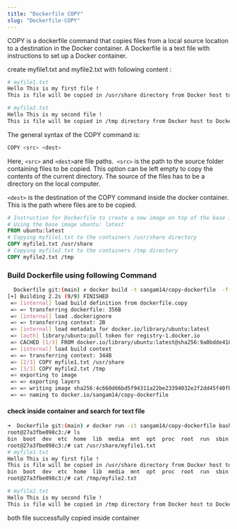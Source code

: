 ```yaml
---
title: "Dockerfile COPY"
slug: "Dockerfile-COPY"
---
```


COPY is a dockerfile command that copies files from a local source location to a destination in the Docker container. A Dockerfile is a text file with instructions to set up a Docker container.

create myfile1.txt and myfile2.txt with following content :

```sh
# myfile1.txt
Hello This is my first file !
This is file will be copied in /usr/share directory from Docker host to Docker Container.
```

```sh
# myfile2.txt
Hello This is my second file !
This is file will be copied in /tmp directory from Docker host to Docker Container.

```
The general syntax of the COPY command is:

```sh
COPY <src> <dest>

```
Here, `<src>` and `<dest>`are file paths.` <src>` is the path to the source folder containing files to be copied. This option can be left empty to copy the contents of the current directory. The source of the files has to be a directory on the local computer.

`<dest>` is the destination of the COPY command inside the docker container. This is the path where files are to be copied.

```Dockerfile
# Instruction for Dockerfile to create a new image on top of the base image (ubuntu)
# Using the base image ubuntu: latest
FROM ubuntu:latest
# Copying myfile1.txt to the containers /usr/share directory
COPY myfile1.txt /usr/share
# Copying myfile2.txt to the containers /tmp directory
COPY myfile2.txt /tmp

```
### Build Dockerfile using following Command 

```sh
  Dockerfile git:(main) ✗ docker build -t sangam14/copy-dockerfile  -f dockerfile.copy .
[+] Building 2.2s (9/9) FINISHED                                                                                                                                                                  
 => [internal] load build definition from dockerfile.copy                                                                                                                                    0.0s
 => => transferring dockerfile: 356B                                                                                                                                                         0.0s
 => [internal] load .dockerignore                                                                                                                                                            0.0s
 => => transferring context: 2B                                                                                                                                                              0.0s
 => [internal] load metadata for docker.io/library/ubuntu:latest                                                                                                                             2.1s
 => [auth] library/ubuntu:pull token for registry-1.docker.io                                                                                                                                0.0s
 => CACHED [1/3] FROM docker.io/library/ubuntu:latest@sha256:9a0bdde4188b896a372804be2384015e90e3f84906b750c1a53539b585fbbe7f                                                                0.0s
 => [internal] load build context                                                                                                                                                            0.0s
 => => transferring context: 344B                                                                                                                                                            0.0s
 => [2/3] COPY myfile1.txt /usr/share                                                                                                                                                        0.0s
 => [3/3] COPY myfile2.txt /tmp                                                                                                                                                              0.0s
 => exporting to image                                                                                                                                                                       0.0s
 => => exporting layers                                                                                                                                                                      0.0s
 => => writing image sha256:4c660d66bd5f94311a22be23394032e2f2dd45f40fb4831f8e083efe90488763                                                                                                 0.0s
 => => naming to docker.io/sangam14/copy-dockerfile    

 ```

 #### check inside container and search for text file 

```sh
➜  Dockerfile git:(main) ✗ docker run -it sangam14/copy-dockerfile bash                  
root@27a3fbe098c3:/# ls
bin  boot  dev  etc  home  lib  media  mnt  opt  proc  root  run  sbin  srv  sys  tmp  usr  var
root@27a3fbe098c3:/# cat /usr/share/myfile1.txt 
# myfile1.txt
Hello This is my first file !
This is file will be copied in /usr/share directory from Docker host to Docker Container.root@27a3fbe098c3:/# ls
bin  boot  dev  etc  home  lib  media  mnt  opt  proc  root  run  sbin  srv  sys  tmp  usr  var
root@27a3fbe098c3:/# cat /tmp/myfile2.txt 

# myfile2.txt
Hello This is my second file !
This is file will be copied in /tmp directory from Docker host to Docker Container.root@27a3fbe098c3:/# 

```
both file successfully copied inside container 






